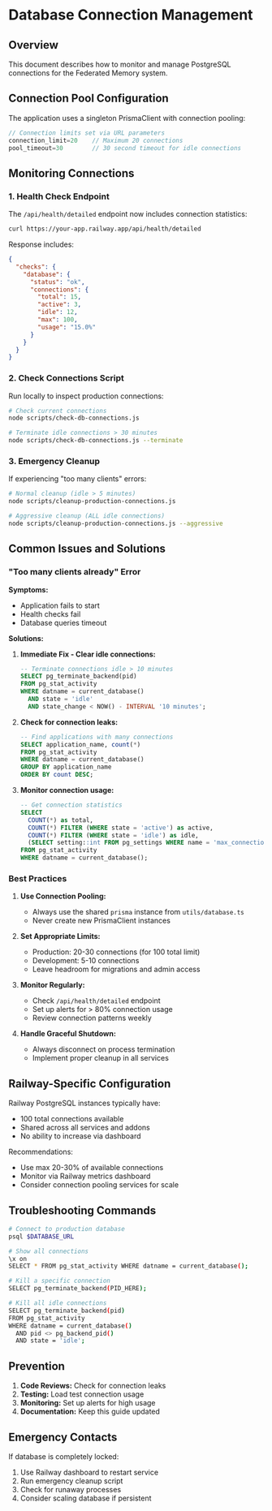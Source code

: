 # Database Connection Management

## Overview

This document describes how to monitor and manage PostgreSQL connections for the Federated Memory system.

## Connection Pool Configuration

The application uses a singleton PrismaClient with connection pooling:

```typescript
// Connection limits set via URL parameters
connection_limit=20    // Maximum 20 connections
pool_timeout=30        // 30 second timeout for idle connections
```

## Monitoring Connections

### 1. Health Check Endpoint

The `/api/health/detailed` endpoint now includes connection statistics:

```bash
curl https://your-app.railway.app/api/health/detailed
```

Response includes:
```json
{
  "checks": {
    "database": {
      "status": "ok",
      "connections": {
        "total": 15,
        "active": 3,
        "idle": 12,
        "max": 100,
        "usage": "15.0%"
      }
    }
  }
}
```

### 2. Check Connections Script

Run locally to inspect production connections:

```bash
# Check current connections
node scripts/check-db-connections.js

# Terminate idle connections > 30 minutes
node scripts/check-db-connections.js --terminate
```

### 3. Emergency Cleanup

If experiencing "too many clients" errors:

```bash
# Normal cleanup (idle > 5 minutes)
node scripts/cleanup-production-connections.js

# Aggressive cleanup (ALL idle connections)
node scripts/cleanup-production-connections.js --aggressive
```

## Common Issues and Solutions

### "Too many clients already" Error

**Symptoms:**
- Application fails to start
- Health checks fail
- Database queries timeout

**Solutions:**

1. **Immediate Fix - Clear idle connections:**
   ```sql
   -- Terminate connections idle > 10 minutes
   SELECT pg_terminate_backend(pid)
   FROM pg_stat_activity
   WHERE datname = current_database()
     AND state = 'idle'
     AND state_change < NOW() - INTERVAL '10 minutes';
   ```

2. **Check for connection leaks:**
   ```sql
   -- Find applications with many connections
   SELECT application_name, count(*)
   FROM pg_stat_activity
   WHERE datname = current_database()
   GROUP BY application_name
   ORDER BY count DESC;
   ```

3. **Monitor connection usage:**
   ```sql
   -- Get connection statistics
   SELECT 
     COUNT(*) as total,
     COUNT(*) FILTER (WHERE state = 'active') as active,
     COUNT(*) FILTER (WHERE state = 'idle') as idle,
     (SELECT setting::int FROM pg_settings WHERE name = 'max_connections') as max
   FROM pg_stat_activity
   WHERE datname = current_database();
   ```

### Best Practices

1. **Use Connection Pooling:**
   - Always use the shared `prisma` instance from `utils/database.ts`
   - Never create new PrismaClient instances

2. **Set Appropriate Limits:**
   - Production: 20-30 connections (for 100 total limit)
   - Development: 5-10 connections
   - Leave headroom for migrations and admin access

3. **Monitor Regularly:**
   - Check `/api/health/detailed` endpoint
   - Set up alerts for > 80% connection usage
   - Review connection patterns weekly

4. **Handle Graceful Shutdown:**
   - Always disconnect on process termination
   - Implement proper cleanup in all services

## Railway-Specific Configuration

Railway PostgreSQL instances typically have:
- 100 total connections available
- Shared across all services and addons
- No ability to increase via dashboard

Recommendations:
- Use max 20-30% of available connections
- Monitor via Railway metrics dashboard
- Consider connection pooling services for scale

## Troubleshooting Commands

```bash
# Connect to production database
psql $DATABASE_URL

# Show all connections
\x on
SELECT * FROM pg_stat_activity WHERE datname = current_database();

# Kill a specific connection
SELECT pg_terminate_backend(PID_HERE);

# Kill all idle connections
SELECT pg_terminate_backend(pid)
FROM pg_stat_activity
WHERE datname = current_database()
  AND pid <> pg_backend_pid()
  AND state = 'idle';
```

## Prevention

1. **Code Reviews:** Check for connection leaks
2. **Testing:** Load test connection usage
3. **Monitoring:** Set up alerts for high usage
4. **Documentation:** Keep this guide updated

## Emergency Contacts

If database is completely locked:
1. Use Railway dashboard to restart service
2. Run emergency cleanup script
3. Check for runaway processes
4. Consider scaling database if persistent